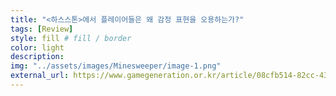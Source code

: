 ```yaml
---
title: "<하스스톤>에서 플레이어들은 왜 감정 표현을 오용하는가?"
tags: [Review]
style: fill # fill / border  
color: light
description: 
img: "../assets/images/Minesweeper/image-1.png"
external_url: https://www.gamegeneration.or.kr/article/08cfb514-82cc-4386-94c7-2e289e1ec00a
---
```

